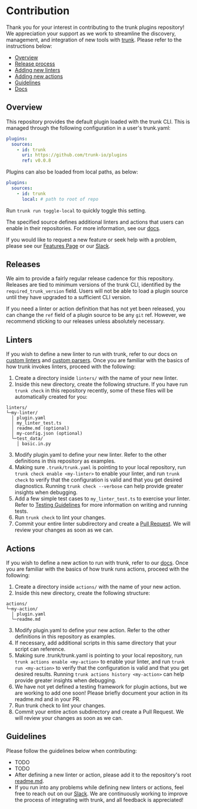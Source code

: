 # Contribution

Thank you for your interest in contributing to the trunk plugins repository! We appreciation your
support as we work to streamline the discovery, management, and integration of new tools with
[trunk](https://docs.trunk.io/docs/what-is-trunk). Please refer to the instructions below:

- [Overview](#overview)
- [Release process](#releases)
- [Adding new linters](#linters)
- [Adding new actions](#actions)
- [Guidelines](#guidelines)
- [Docs](https://docs.trunk.io)

## Overview

This repository provides the default plugin loaded with the trunk CLI. This is managed through the
following configuration in a user's trunk.yaml:

```yaml
plugins:
  sources:
    - id: trunk
      uri: https://github.com/trunk-io/plugins
      ref: v0.0.8
```

Plugins can also be loaded from local paths, as below:

```yaml
plugins:
  sources:
    - id: trunk
      local: # path to root of repo
```

Run `trunk run toggle-local` to quickly toggle this setting.

The specified source defines additional linters and actions that users can enable in their
repositories. For more information, see our [docs](https://docs.trunk.io/docs/plugins).

If you would like to request a new feature or seek help with a problem, please see our
[Features Page](https://features.trunk.io/) or our [Slack](https://slack.trunk.io/).

## Releases

We aim to provide a fairly regular release cadence for this repository. Releases are tied to minimum
versions of the trunk CLI, identified by the `required_trunk_version` field. Users will not be able
to load a plugin source until they have upgraded to a sufficient CLI version.

If you need a linter or action definition that has not yet been released, you can change the `ref`
field of a plugin source to be any `git` ref. However, we recommend sticking to our releases unless
absolutely necessary.

## Linters

If you wish to define a new linter to run with trunk, refer to our docs on
[custom linters](https://docs.trunk.io/docs/check-custom-linters) and
[custom parsers](https://docs.trunk.io/docs/custom-parsers). Once you are familiar with the basics
of how trunk invokes linters, proceed with the following:

1. Create a directory inside `linters/` with the name of your new linter.
2. Inside this new directory, create the following structure. If you have run `trunk check` in this
   repository recently, some of these files will be automatically created for you:

```text
linters/
└─my-linter/
  │ plugin.yaml
  │ my_linter_test.ts
  │ readme.md (optional)
  │ my-config.json (optional)
  └─test_data/
    │ basic.in.py
```

3. Modify plugin.yaml to define your new linter. Refer to the other definitions in this repository
   as examples.
4. Making sure `.trunk/trunk.yaml` is pointing to your local repository, run
   `trunk check enable <my-linter>` to enable your linter, and run `trunk check` to verify that the
   configuration is valid and that you get desired diagnostics. Running `trunk check --verbose` can
   help provide greater insights when debugging.
5. Add a few simple test cases to `my_linter_test.ts` to exercise your linter. Refer to
   [Testing Guidelines](tests/readme.md) for more information on writing and running tests.
6. Run `trunk check` to lint your changes.
7. Commit your entire linter subdirectory and create a
   [Pull Request](https://github.com/trunk-io/plugins/compare). We will review your changes as soon
   as we can.

## Actions

If you wish to define a new action to run with trunk, refer to our
[docs](https://docs.trunk.io/docs/actions). Once you are familiar with the basics of how trunk runs
actions, proceed with the following:

1. Create a directory inside `actions/` with the name of your new action.
2. Inside this new directory, create the following structure:

```text
actions/
└─my-action/
  │ plugin.yaml
  └─readme.md
```

3. Modify plugin.yaml to define your new action. Refer to the other definitions in this repository
   as examples.
4. If necessary, add additional scripts in this same directory that your script can reference.
5. Making sure .trunk/trunk.yaml is pointing to your local repository, run
   `trunk actions enable <my-action>` to enable your linter, and run `trunk run <my-action>` to
   verify that the configuration is valid and that you get desired results. Running
   `trunk actions history <my-action>` can help provide greater insights when debugging.
6. We have not yet defined a testing framework for plugin actions, but we are working to add one
   soon! Please briefly document your action in its readme.md and in your PR.
7. Run trunk check to lint your changes.
8. Commit your entire action subdirectory and create a Pull Request. We will review your changes as
   soon as we can.

## Guidelines

Please follow the guidelines below when contributing:

- TODO
- TODO
- After defining a new linter or action, please add it to the repository's root
  [readme.md](readme.md).
- If you run into any problems while defining new linters or actions, feel free to reach out on our
  [Slack](https://slack.trunk.io/). We are continuously working to improve the process of
  integrating with trunk, and all feedback is appreciated!
